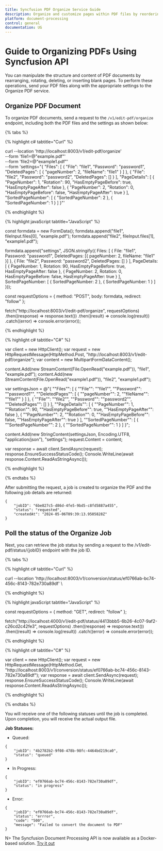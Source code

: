 ```yaml
---
title: Syncfusion PDF Organize Service Guide
description: Organize and customize pages within PDF files by reordering, rotating, deleting, or inserting blank pages using the PDF Organize Service.
platform: document-processing
control: general
documentation: UG
---
```


# Guide to Organizing PDFs Using Syncfusion API

You can manipulate the structure and content of PDF documents by rearranging, rotating, deleting, or inserting blank pages. To perform these operations, send your PDF files along with the appropriate settings to the Organize PDF service.

## Organize PDF Document

To organize PDF documents, send a request to the `/v1/edit-pdf/organize` endpoint, including both the PDF files and the settings as shown below:

{% tabs %}

{% highlight c# tabtitle="Curl" %}

curl --location 'http://localhost:8003/v1/edit-pdf/organize' \
--form 'file1=@"example.pdf"' \
--form 'file2=@"example1.pdf"' \
--form 'settings="{
  \"Files\": [
    {
      \"File\": \"file1\",
      \"Password\": \"password1\",
      \"DeletedPages\": [
        { \"pageNumber\": 2, \"fileName\": \"file1\" }
      ]
    },
    {
      \"File\": \"file2\",
      \"Password\": \"password2\",
      \"DeletedPages\": []
    }
  ],
  \"PageDetails\": [
    {
      \"PageNumber\": 1,
      \"Rotation\": 90,
      \"HasEmptyPageBefore\": true,
      \"HasEmptyPageAfter\": false
    },
    {
      \"PageNumber\": 2,
      \"Rotation\": 0,
      \"HasEmptyPageBefore\": false,
      \"HasEmptyPageAfter\": true
    }
  ],
  \"SortedPageNumber\": [
    { \"SortedPageNumber\": 2 },
    { \"SortedPageNumber\": 1 }
  ]
}"'

{% endhighlight %}

{% highlight javaScript tabtitle="JavaScript" %}

const formdata = new FormData();
formdata.append("file1", fileInput.files[0], "example.pdf");
formdata.append("file2", fileInput.files[1], "example1.pdf");

formdata.append("settings", JSON.stringify({
  Files: [
    {
      File: "file1",
      Password: "password1",
      DeletedPages: [{ pageNumber: 2, fileName: "file1" }]
    },
    {
      File: "file2",
      Password: "password2",
      DeletedPages: []
    }
  ],
  PageDetails: [
    {
      PageNumber: 1,
      Rotation: 90,
      HasEmptyPageBefore: true,
      HasEmptyPageAfter: false
    },
    {
      PageNumber: 2,
      Rotation: 0,
      HasEmptyPageBefore: false,
      HasEmptyPageAfter: true
    }
  ],
  SortedPageNumber: [
    { SortedPageNumber: 2 },
    { SortedPageNumber: 1 }
  ]
}));

const requestOptions = {
  method: "POST",
  body: formdata,
  redirect: "follow"
};

fetch("http://localhost:8003/v1/edit-pdf/organize", requestOptions)
  .then((response) => response.text())
  .then((result) => console.log(result))
  .catch((error) => console.error(error));

{% endhighlight %}

{% highlight c# tabtitle="C#" %}

var client = new HttpClient();
var request = new HttpRequestMessage(HttpMethod.Post, "http://localhost:8003/v1/edit-pdf/organize");
var content = new MultipartFormDataContent();

content.Add(new StreamContent(File.OpenRead("example.pdf")), "file1", "example.pdf");
content.Add(new StreamContent(File.OpenRead("example1.pdf")), "file2", "example1.pdf");

var settingsJson = @"{
  ""Files"": [
    {
      ""File"": ""file1"",
      ""Password"": ""password1"",
      ""DeletedPages"": [
        { ""pageNumber"": 2, ""fileName"": ""file1"" }
      ]
    },
    {
      ""File"": ""file2"",
      ""Password"": ""password2"",
      ""DeletedPages"": []
    }
  ],
  ""PageDetails"": [
    {
      ""PageNumber"": 1,
      ""Rotation"": 90,
      ""HasEmptyPageBefore"": true,
      ""HasEmptyPageAfter"": false
    },
    {
      ""PageNumber"": 2,
      ""Rotation"": 0,
      ""HasEmptyPageBefore"": false,
      ""HasEmptyPageAfter"": true
    }
  ],
  ""SortedPageNumber"": [
    { ""SortedPageNumber"": 2 },
    { ""SortedPageNumber"": 1 }
  ]
}";

content.Add(new StringContent(settingsJson, Encoding.UTF8, "application/json"), "settings");
request.Content = content;

var response = await client.SendAsync(request);
response.EnsureSuccessStatusCode();
Console.WriteLine(await response.Content.ReadAsStringAsync());

{% endhighlight %}

{% endtabs %}

After submitting the request, a job is created to organize the PDF and the following job details are returned:

```
{
    "jobID": "6be827c5-d86d-4fe5-9bd5-c8fd5887a455",
    "status": "requested",
    "createdAt": "2024-05-06T09:39:13.9505828Z"
}
```

## Poll the status of the Organize Job

Next, you can retrieve the job status by sending a request to the /v1/edit-pdf/status/{jobID} endpoint with the job ID.

{% tabs %}

{% highlight c# tabtitle="Curl" %}

curl --location 'http://localhost:8003/v1/conversion/status/ef0766ab-bc74-456c-8143-782e730a89df' \

{% endhighlight %}

{% highlight javaScript tabtitle="JavaScript" %}

const requestOptions = {
  method: "GET",
  redirect: "follow"
};

fetch("http://localhost:4000/v1/edit-pdf/status/4413bbb5-6b26-4c07-9af2-c26cd2c42fe3", requestOptions)
  .then((response) => response.text())
  .then((result) => console.log(result))
  .catch((error) => console.error(error));

{% endhighlight %} 

{% highlight c# tabtitle="C#" %}

var client = new HttpClient();
var request = new HttpRequestMessage(HttpMethod.Get, "http://localhost:8003/v1/conversion/status/ef0766ab-bc74-456c-8143-782e730a89df");
var response = await client.SendAsync(request);
response.EnsureSuccessStatusCode();
Console.WriteLine(await response.Content.ReadAsStringAsync());

{% endhighlight %} 

{% endtabs %}

You will receive one of the following statuses until the job is completed. Upon completion, you will receive the actual output file.

**Job Statuses:**

- Queued:

```
{
    "jobID": "4b2782b2-9f08-478b-98fc-4464bd219ca0",
    "status": "queued"
}
```
- In Progress:

```
{
    "jobID": "ef0766ab-bc74-456c-8143-782e730a89df",
    "status": "in progress"
}
```
- Error:

```
{
    "jobID": "ef0766ab-bc74-456c-8143-782e730a89df",
    "status": "errror",
    "code": "500",
    "message": "Failed to convert the document to PDF"        
}
```

N> The Syncfusion Document Processing API is now available as a Docker-based solution. [Try it out](https://hub.docker.com/r/syncfusion/document-processing-apis)
